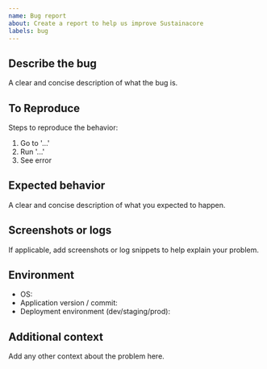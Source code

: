 ```yaml
---
name: Bug report
about: Create a report to help us improve Sustainacore
labels: bug
---
```


## Describe the bug
A clear and concise description of what the bug is.

## To Reproduce
Steps to reproduce the behavior:
1. Go to '...'
2. Run '...'
3. See error

## Expected behavior
A clear and concise description of what you expected to happen.

## Screenshots or logs
If applicable, add screenshots or log snippets to help explain your problem.

## Environment
- OS:
- Application version / commit:
- Deployment environment (dev/staging/prod):

## Additional context
Add any other context about the problem here.
